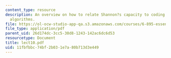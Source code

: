 ```yaml
---
content_type: resource
description: An overview on how to relate Shannon?s capacity to coding and decoding
  algorithms.
file: https://ol-ocw-studio-app-qa.s3.amazonaws.com/courses/6-895-essential-coding-theory-fall-2004/11fbfbbc74bf2b031e7a80b713d3e449_lect10.pdf
file_type: application/pdf
parent_uid: 26d174dc-3cc5-30d8-1243-142ac6dc6d53
resourcetype: Document
title: lect10.pdf
uid: 11fbfbbc-74bf-2b03-1e7a-80b713d3e449
---
```

